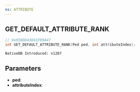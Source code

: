 ```yaml
---
ns: ATTRIBUTE
---
```

## GET_DEFAULT_ATTRIBUTE_RANK

```c
// 0x958DD43D41F89A47
int GET_DEFAULT_ATTRIBUTE_RANK(Ped ped, int attributeIndex);
```

```
NativeDB Introduced: v1207
```

## Parameters
* **ped**:
* **attributeIndex**:
